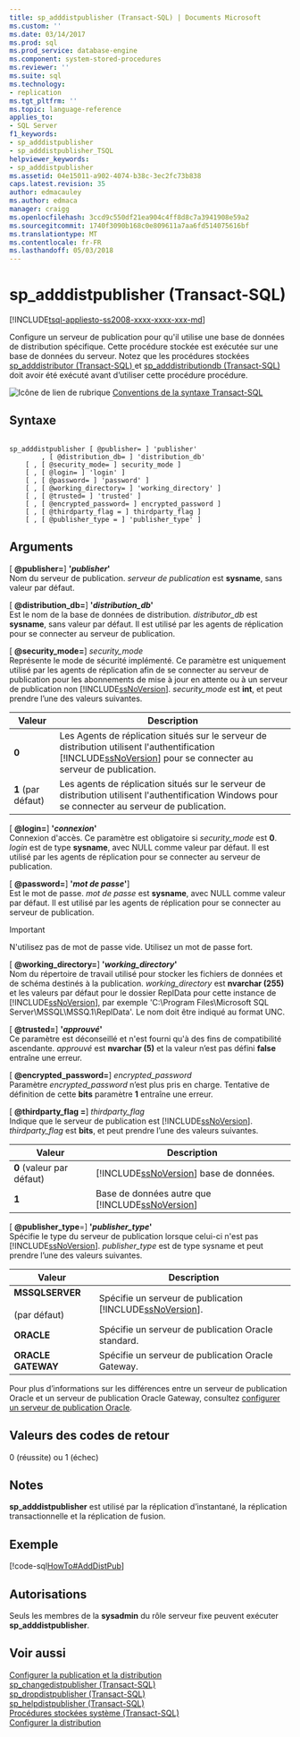 ```yaml
---
title: sp_adddistpublisher (Transact-SQL) | Documents Microsoft
ms.custom: ''
ms.date: 03/14/2017
ms.prod: sql
ms.prod_service: database-engine
ms.component: system-stored-procedures
ms.reviewer: ''
ms.suite: sql
ms.technology:
- replication
ms.tgt_pltfrm: ''
ms.topic: language-reference
applies_to:
- SQL Server
f1_keywords:
- sp_adddistpublisher
- sp_adddistpublisher_TSQL
helpviewer_keywords:
- sp_adddistpublisher
ms.assetid: 04e15011-a902-4074-b38c-3ec2fc73b838
caps.latest.revision: 35
author: edmacauley
ms.author: edmaca
manager: craigg
ms.openlocfilehash: 3ccd9c550df21ea904c4ff8d8c7a3941908e59a2
ms.sourcegitcommit: 1740f3090b168c0e809611a7aa6fd514075616bf
ms.translationtype: MT
ms.contentlocale: fr-FR
ms.lasthandoff: 05/03/2018
---
```

# <a name="spadddistpublisher-transact-sql"></a>sp_adddistpublisher (Transact-SQL)
[!INCLUDE[tsql-appliesto-ss2008-xxxx-xxxx-xxx-md](../../includes/tsql-appliesto-ss2008-xxxx-xxxx-xxx-md.md)]

  Configure un serveur de publication pour qu'il utilise une base de données de distribution spécifique. Cette procédure stockée est exécutée sur une base de données du serveur. Notez que les procédures stockées [sp_adddistributor &#40;Transact-SQL&#41; ](../../relational-databases/system-stored-procedures/sp-adddistributor-transact-sql.md) et [sp_adddistributiondb &#40;Transact-SQL&#41; ](../../relational-databases/system-stored-procedures/sp-adddistributiondb-transact-sql.md) doit avoir été exécuté avant d’utiliser cette procédure procédure.  
  
 ![Icône de lien de rubrique](../../database-engine/configure-windows/media/topic-link.gif "Icône lien de rubrique") [Conventions de la syntaxe Transact-SQL](../../t-sql/language-elements/transact-sql-syntax-conventions-transact-sql.md)  
  
## <a name="syntax"></a>Syntaxe  
  
```  
  
sp_adddistpublisher [ @publisher= ] 'publisher'   
        , [ @distribution_db= ] 'distribution_db'   
    [ , [ @security_mode= ] security_mode ]   
    [ , [ @login= ] 'login' ]   
    [ , [ @password= ] 'password' ]   
    [ , [ @working_directory= ] 'working_directory' ]   
    [ , [ @trusted= ] 'trusted' ]   
    [ , [ @encrypted_password= ] encrypted_password ]   
    [ , [ @thirdparty_flag = ] thirdparty_flag ]  
    [ , [ @publisher_type = ] 'publisher_type' ]  
```  
  
## <a name="arguments"></a>Arguments  
 [  **@publisher=**] **'***publisher***'**  
 Nom du serveur de publication. *serveur de publication* est **sysname**, sans valeur par défaut.  
  
 [  **@distribution_db=**] **'***distribution_db***'**  
 Est le nom de la base de données de distribution. *distributor_db* est **sysname**, sans valeur par défaut. Il est utilisé par les agents de réplication pour se connecter au serveur de publication.  
  
 [  **@security_mode=**] *security_mode*  
 Représente le mode de sécurité implémenté. Ce paramètre est uniquement utilisé par les agents de réplication afin de se connecter au serveur de publication pour les abonnements de mise à jour en attente ou à un serveur de publication non [!INCLUDE[ssNoVersion](../../includes/ssnoversion-md.md)]. *security_mode* est **int**, et peut prendre l’une des valeurs suivantes.  
  
|Valeur|Description|  
|-----------|-----------------|  
|**0**|Les Agents de réplication situés sur le serveur de distribution utilisent l'authentification [!INCLUDE[ssNoVersion](../../includes/ssnoversion-md.md)] pour se connecter au serveur de publication.|  
|**1** (par défaut)|Les agents de réplication situés sur le serveur de distribution utilisent l'authentification Windows pour se connecter au serveur de publication.|  
  
 [  **@login=**] **'***connexion***'**  
 Connexion d'accès. Ce paramètre est obligatoire si *security_mode* est **0**. *login* est de type **sysname**, avec NULL comme valeur par défaut. Il est utilisé par les agents de réplication pour se connecter au serveur de publication.  
  
 [  **@password=**] **'***mot de passe***'**]  
 Est le mot de passe. *mot de passe* est **sysname**, avec NULL comme valeur par défaut. Il est utilisé par les agents de réplication pour se connecter au serveur de publication.  
  
> [!IMPORTANT]  
>  N'utilisez pas de mot de passe vide. Utilisez un mot de passe fort.  
  
 [  **@working_directory=**] **'***working_directory***'**  
 Nom du répertoire de travail utilisé pour stocker les fichiers de données et de schéma destinés à la publication. *working_directory* est **nvarchar (255)** et les valeurs par défaut pour le dossier ReplData pour cette instance de [!INCLUDE[ssNoVersion](../../includes/ssnoversion-md.md)], par exemple 'C:\Program Files\Microsoft SQL Server\MSSQL\MSSQ.1\ReplData'. Le nom doit être indiqué au format UNC.  
  
 [  **@trusted=**] **'***approuvé***'**  
 Ce paramètre est déconseillé et n'est fourni qu'à des fins de compatibilité ascendante. *approuvé* est **nvarchar (5)** et la valeur n’est pas défini **false** entraîne une erreur.  
  
 [  **@encrypted_password=**] *encrypted_password*  
 Paramètre *encrypted_password* n’est plus pris en charge. Tentative de définition de cette **bits** paramètre **1** entraîne une erreur.  
  
 [  **@thirdparty_flag =**] *thirdparty_flag*  
 Indique que le serveur de publication est [!INCLUDE[ssNoVersion](../../includes/ssnoversion-md.md)]. *thirdparty_flag* est **bits**, et peut prendre l’une des valeurs suivantes.  
  
|Valeur| Description|  
|-----------|-----------------|  
|**0** (valeur par défaut)|[!INCLUDE[ssNoVersion](../../includes/ssnoversion-md.md)] base de données.|  
|**1**|Base de données autre que [!INCLUDE[ssNoVersion](../../includes/ssnoversion-md.md)]|  
  
 [ **@publisher_type**=] **'***publisher_type***'**  
 Spécifie le type du serveur de publication lorsque celui-ci n'est pas [!INCLUDE[ssNoVersion](../../includes/ssnoversion-md.md)]. *publisher_type* est de type sysname et peut prendre l’une des valeurs suivantes.  
  
|Valeur| Description|  
|-----------|-----------------|  
|**MSSQLSERVER**<br /><br /> (par défaut)|Spécifie un serveur de publication [!INCLUDE[ssNoVersion](../../includes/ssnoversion-md.md)].|  
|**ORACLE**|Spécifie un serveur de publication Oracle standard.|  
|**ORACLE GATEWAY**|Spécifie un serveur de publication Oracle Gateway.|  
  
 Pour plus d’informations sur les différences entre un serveur de publication Oracle et un serveur de publication Oracle Gateway, consultez [configurer un serveur de publication Oracle](../../relational-databases/replication/non-sql/configure-an-oracle-publisher.md).  
  
## <a name="return-code-values"></a>Valeurs des codes de retour  
 0 (réussite) ou 1 (échec)  
  
## <a name="remarks"></a>Notes  
 **sp_adddistpublisher** est utilisé par la réplication d’instantané, la réplication transactionnelle et la réplication de fusion.  
  
## <a name="example"></a>Exemple  
 [!code-sql[HowTo#AddDistPub](../../relational-databases/replication/codesnippet/tsql/sp-adddistpublisher-tran_1.sql)]  
  
## <a name="permissions"></a>Autorisations  
 Seuls les membres de la **sysadmin** du rôle serveur fixe peuvent exécuter **sp_adddistpublisher**.  
  
## <a name="see-also"></a>Voir aussi  
 [Configurer la publication et la distribution](../../relational-databases/replication/configure-publishing-and-distribution.md)   
 [sp_changedistpublisher &#40;Transact-SQL&#41;](../../relational-databases/system-stored-procedures/sp-changedistpublisher-transact-sql.md)   
 [sp_dropdistpublisher &#40;Transact-SQL&#41;](../../relational-databases/system-stored-procedures/sp-dropdistpublisher-transact-sql.md)   
 [sp_helpdistpublisher &#40;Transact-SQL&#41;](../../relational-databases/system-stored-procedures/sp-helpdistpublisher-transact-sql.md)   
 [Procédures stockées système &#40;Transact-SQL&#41;](../../relational-databases/system-stored-procedures/system-stored-procedures-transact-sql.md)   
 [Configurer la distribution](../../relational-databases/replication/configure-distribution.md)  
  
  
